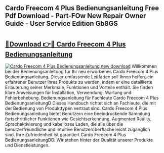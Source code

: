 ## Cardo Freecom 4 Plus Bedienungsanleitung Free Pdf Download - Part-FOw New Repair Owner Guide - User Service Edition Gb8GS

# <h2><a href="http://df2vc1u.blite.top/?on=Cardo+Freecom+4+Plus+Bedienungsanleitung">🔗Download 👉🔴 Cardo Freecom 4 Plus Bedienungsanleitung</a></h2>

[![Cardo Freecom 4 Plus Bedienungsanleitung new download](https://i.imgur.com/lujVjoI.png)](http://df2vc1u.blite.top/?on=Cardo+Freecom+4+Plus+Bedienungsanleitung)
Willkommen bei der Bedienungsanleitung für Ihr neu erworbenes Cardo Freecom 4 Plus Bedienungsanleitung. Dieser umfassende Leitfaden soll Ihnen helfen, ein erfahrener Benutzer Ihres Produkts zu werden, indem er eine detaillierte Erläuterung seiner Merkmale, Funktionen und Vorteile enthält. Sie finden klare Anweisungen für Installation, Verwendung, Wartung und Fehlerbehebung. Bedienungsanleitung für Fachleute Cardo Freecom 4 Plus BedienungsanleitungD Dieses Handbuch richtet sich an Fachleute, die mit der Bedienung von Produkttypen vertraut sind. Cardo Freecom 4 Plus Bedienungsanleitung bietet Benutzern eine beeindruckende Sammlung fortschrittlicher Funktionen wie Gesichtserkennung, Augmented Reality, Sprachaktivierung und kabelloses Laden, die alle über die benutzerfreundliche und intuitive Benutzeroberfläche leicht zugänglich sind. Ihre Zufriedenheit ist garantiert Cardo Freecom 4 Plus BedienungsanleitungDD. Wir stehen hinter der Qualität unserer Produkte und Dienstleistungen.
